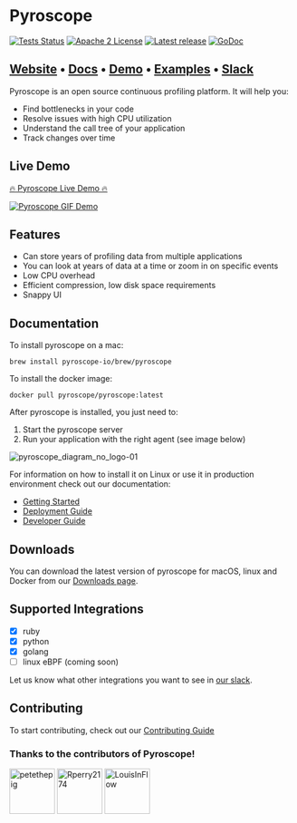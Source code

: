 # Pyroscope

[![Tests Status](https://github.com/pyroscope-io/pyroscope/workflows/Tests/badge.svg)](https://github.com/pyroscope-io/pyroscope/actions?query=workflow%3ATests)
[![Apache 2 License](https://img.shields.io/badge/license-Apache%202-blue.svg)](LICENSE)
[![Latest release](https://img.shields.io/github/release/pyroscope-io/pyroscope.svg)](https://github.com/pyroscope-io/pyroscope/releases)
[![GoDoc](https://godoc.org/github.com/pyroscope-io/pyroscope?status.svg)](https://godoc.org/github.com/pyroscope-io/pyroscope)

<h2>
  <a href="https://pyroscope.io/">Website</a>
  <span> • </span>
  <a href="https://pyroscope.io/docs">Docs</a>
  <span> • </span>
  <a href="https://demo.pyroscope.io/">Demo</a>
  <span> • </span>
  <a href="/examples">Examples</a>
  <span> • </span>
  <a href="https://pyroscope.io/slack">Slack</a>
</h2>

Pyroscope is an open source continuous profiling platform. It will help you:
* Find bottlenecks in your code
* Resolve issues with high CPU utilization
* Understand the call tree of your application
* Track changes over time


## Live Demo

[🔥 Pyroscope Live Demo 🔥](https://demo.pyroscope.io/)

[![Pyroscope GIF Demo](https://user-images.githubusercontent.com/662636/104229606-5902fa80-5401-11eb-9294-5feea35c97ff.gif)](https://demo.pyroscope.io/)


## Features

* Can store years of profiling data from multiple applications
* You can look at years of data at a time or zoom in on specific events
* Low CPU overhead
* Efficient compression, low disk space requirements
* Snappy UI

## Documentation

To install pyroscope on a mac:
```shell
brew install pyroscope-io/brew/pyroscope
```

To install the docker image:
```shell
docker pull pyroscope/pyroscope:latest
```

After pyroscope is installed, you just need to:
1. Start the pyroscope server
2. Run your application with the right agent (see image below)

![pyroscope_diagram_no_logo-01](https://user-images.githubusercontent.com/23323466/104868724-1194d680-58f9-11eb-96da-c5a4922a95d5.png)

For information on how to install it on Linux or use it in production environment check out our documentation:

* [Getting Started](https://pyroscope.io/docs/)
* [Deployment Guide](https://pyroscope.io/docs/deployment)
* [Developer Guide](https://pyroscope.io/docs/developer-guide)


## Downloads

You can download the latest version of pyroscope for macOS, linux and Docker from our [Downloads page](https://pyroscope.io/downloads/).

## Supported Integrations

* [x] ruby
* [x] python
* [x] golang
* [ ] linux eBPF (coming soon)

Let us know what other integrations you want to see in [our slack](https://pyroscope.io/slack).

## Contributing

To start contributing, check out our [Contributing Guide](/CONTRIBUTING.md)

### Thanks to the contributors of Pyroscope!

[//]: contributor-faces
<a href="https://github.com/petethepig"><img src="https://avatars3.githubusercontent.com/u/662636?v=4" title="petethepig" width="80" height="80"></a>
<a href="https://github.com/Rperry2174"><img src="https://avatars2.githubusercontent.com/u/23323466?v=4" title="Rperry2174" width="80" height="80"></a>
<a href="https://github.com/LouisInFlow"><img src="https://avatars2.githubusercontent.com/u/73438887?v=4" title="LouisInFlow" width="80" height="80"></a>

[//]: contributor-faces
